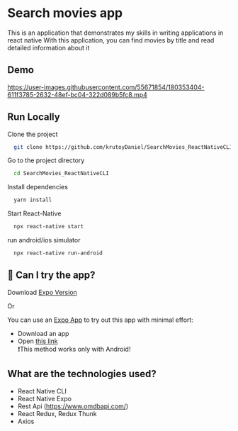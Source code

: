 
# Search movies app

This is an application that demonstrates my skills in writing applications in react native
With this application, you can find movies by title and read detailed information about it

## Demo
https://user-images.githubusercontent.com/55671854/180353404-611f3785-2632-48ef-bc04-322d089b5fc8.mp4



## Run Locally

Clone the project

```bash
  git clone https://github.com/krutoyDaniel/SearchMovies_ReactNativeCLI
```

Go to the project directory

```bash
  cd SearchMovies_ReactNativeCLI
```

Install dependencies

```bash
  yarn install
```

Start React-Native

```bash
  npx react-native start
```

run android/ios simulator

```bash
  npx react-native run-android
```

## 📲 Can I try the app?
Download [Expo Version](https://github.com/krutoyDaniel/SearchMoviesApp) 

Or

You can use an [Expo App](https://play.google.com/store/apps/details?id=host.exp.exponent&hl=ru&gl=US) to try out this app with minimal effort: 

- Download an app   
- Open [this link](https://expo.dev/@dany222/MovieSearchApp.)   
❗This method works only with Android!
## What are the technologies used?
- React Native CLI
- React Native Expo
- Rest Api (https://www.omdbapi.com/)
- React Redux, Redux Thunk
- Axios
